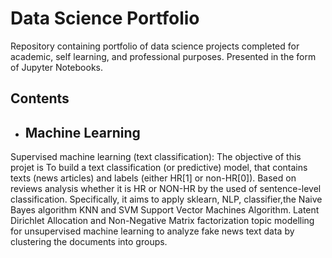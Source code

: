 # Data Science Portfolio
Repository containing portfolio of data science projects completed for academic, self learning, and professional purposes. Presented in the form of Jupyter Notebooks.

## Contents
- ## Machine Learning
Supervised machine learning (text classification): The objective of this projet is To build a text classification (or predictive) model, that contains texts (news articles) and labels (either HR[1] or non-HR[0]). Based on reviews analysis whether it is HR or NON-HR by the used of sentence-level classification. Specifically, it aims to apply sklearn, NLP, classifier,the Naive Bayes algorithm KNN and SVM Support Vector Machines Algorithm. 
Latent Dirichlet Allocation and Non-Negative Matrix factorization topic modelling for unsupervised machine learning to analyze fake news  text data by clustering the documents into groups.
